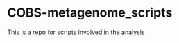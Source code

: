 COBS-metagenome_scripts
=======================

This is a repo for scripts involved in the analysis
